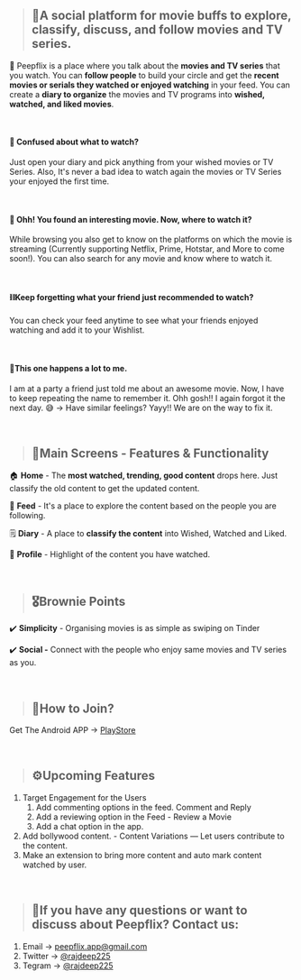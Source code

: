 >## 🚧**A social platform for movie buffs to explore, classify, discuss, and follow movies and TV series.**   
  
  
👀  Peepflix is a place where you talk about the **movies and TV series** that you watch. You can **follow people** to build your circle and get the **recent movies or serials they watched or enjoyed watching** in your feed. You can create a **diary to organize** the movies and TV programs into **wished, watched, and liked movies**.

&nbsp;  

#### 🤔 Confused about what to watch?
Just open your diary and pick anything from your wished movies or TV Series. Also, It's never a bad idea to watch again the movies or TV Series your enjoyed the first time.

&nbsp;  
#### 🧠 Ohh! You found an interesting movie. Now, where to watch it?
While browsing you also get to know on the platforms on which the movie is streaming (Currently supporting Netflix, Prime, Hotstar, and More to come soon!). You can also search for any movie and know where to watch it.

&nbsp;  

#### ⛓️Keep forgetting what your friend just recommended to watch?
You can check your feed anytime to see what your friends enjoyed watching and add it to your Wishlist.

&nbsp;  

#### 🔁This one happens a lot to me. 
I am at a party a friend just told me about an awesome movie. Now, I have to keep repeating the name to remember it. Ohh gosh!! I again forgot it the next day. 😅 
→ Have similar feelings? Yayy!! We are on the way to fix it.  
  

&nbsp;
&nbsp;
>## 📱**Main Screens - Features & Functionality**

🏠 **Home** - The **most watched, trending, good content** drops here. Just classify the old content to get the updated content.

📡 **Feed** - It's a place to explore the content based on the people you are following.

🗒️ **Diary** - A place to **classify the content** into Wished, Watched and Liked.

🧑 **Profile** - Highlight of the content you have watched.
  
 
&nbsp;
&nbsp;
>## 🎖️**Brownie Points**

✔️ **Simplicity** - Organising movies is as simple as swiping on Tinder

✔️ **Social -** Connect with the people who enjoy same movies and TV series as you.


&nbsp;
&nbsp;
>## 🤝**How to Join?**

Get The Android APP → [PlayStore](https://play.google.com/store/apps/details?id=com.peepflix.app)


&nbsp;
&nbsp;
>## ⚙️**Upcoming Features**

1. Target Engagement for the Users
    1. Add commenting options in the feed. Comment and Reply
    2. Add a reviewing option in the Feed - Review a Movie
    3. Add a chat option in the app.
2. Add bollywood content. - Content Variations — Let users contribute to the content.
3. Make an extension to bring more content and auto mark content watched by user.

&nbsp;
&nbsp;
>## 🤙If you have any questions or want to discuss about Peepflix? Contact us:

1. Email -> [peepflix.app@gmail.com](mailto:peepflix.app@gmail.com)
2. Twitter → [@rajdeep225](https://twitter.com/rajdeep225)
3. Tegram → [@rajdeep225](https://t.me/rajdeep225)
